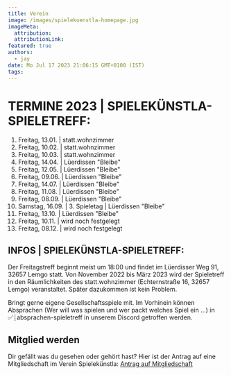 ```yaml
---
title: Verein
image: /images/spielekuenstla-homepage.jpg
imageMeta:
  attribution:
  attributionLink:
featured: true
authors:
  - jay
date: Mo Jul 17 2023 21:06:15 GMT+0100 (IST)
tags:
---
```


# TERMINE 2023 | SPIELEKÜNSTLA-SPIELETREFF:
1. Freitag, 13.01. | statt.wohnzimmer 
1. Freitag, 10.02. | statt.wohnzimmer
1. Freitag, 10.03. | statt.wohnzimmer
1. Freitag, 14.04. | Lüerdissen "Bleibe" 
1. Freitag, 12.05. | Lüerdissen "Bleibe"
1. Freitag, 09.06. | Lüerdissen "Bleibe"
1. Freitag, 14.07. | Lüerdissen "Bleibe"
1. Freitag, 11.08. | Lüerdissen "Bleibe"
1. Freitag, 08.09. | Lüerdissen "Bleibe"
1. Samstag, 16.09. | 3. Spieletag | Lüerdissen "Bleibe"
1. Freitag, 13.10. | Lüerdissen "Bleibe"
1. Freitag, 10.11. | wird noch festgelegt
1. Freitag, 08.12. | wird noch festgelegt


## INFOS | SPIELEKÜNSTLA-SPIELETREFF:
Der Freitagstreff beginnt meist um 18:00 und findet im Lüerdisser Weg 91, 32657 Lemgo statt. 
Von November 2022 bis März 2023 wird der Spieletreff in den Räumlichkeiten des statt.wohnzimmer (Echternstraße 16, 32657 Lemgo) veranstaltet.
Später dazukommen ist kein Problem. 

Bringt gerne eigene Gesellschaftsspiele mit. Im Vorhinein können Absprachen (Wer will was spielen und wer packt welches Spiel ein ...) in ⁠✅┊absprachen-spieletreff in unserem Discord getroffen werden.

## Mitglied werden

Dir gefällt was du gesehen oder gehört hast? Hier ist der Antrag auf eine Mitgliedschaft im Verein Spielekünstla:
<a href="/mitgliedsantrag_spielekünstla.pdf">Antrag auf Mitgliedschaft</a>
